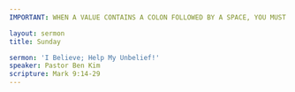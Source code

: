 ```yaml
---
IMPORTANT: WHEN A VALUE CONTAINS A COLON FOLLOWED BY A SPACE, YOU MUST USE &#58;

layout: sermon
title: Sunday

sermon: 'I Believe; Help My Unbelief!'
speaker: Pastor Ben Kim
scripture: Mark 9:14-29
---
```

